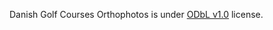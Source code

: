 Danish Golf Courses Orthophotos is under [ODbL v1.0](https://opendatacommons.org/licenses/odbl/1-0/) license.